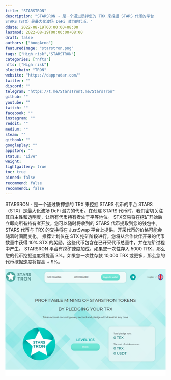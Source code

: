 ```yaml
---
title: "STARSTRON"
description: "STARSRON - 是一个通过质押您的 TRX 来挖掘 STARS 代币的平台
STARS（STX）是最大化波场 DeFi 潜力的代币。"
ddate: 2022-08-19T00:00:00+08:00
lastmod: 2022-08-19T00:00:00+08:00
draft: false
authors: ["boogArno"]
featuredImage: "starstron.png"
tags: ["High risk","STARSTRON"]
categories: ["nfts"]
nfts: ["High risk"]
blockchain: "TRON"
website: "https://dappradar.com/"
twitter: ""
discord: ""
telegram: "https://t.me/StarsTront.me/StarsTron"
github: ""
youtube: ""
twitch: ""
facebook: ""
instagram: ""
reddit: ""
medium: ""
steam: ""
gitbook: ""
googleplay: ""
appstore: ""
status: "Live"
weight: 
lightgallery: true
toc: true
pinned: false
recommend: false
recommend1: false
---
```

STARSRON - 是一个通过质押您的 TRX 来挖掘 STARS 代币的平台
STARS（STX）是最大化波场 DeFi 潜力的代币。在创建 STARS 代币时，我们密切关注其自主性和透明度，让所有代币持有者处于平等地位。
STX交易将在挖矿开始后立即向所有持有者开放。您可以随时将收到的 STARS 代币提取到您的钱包中。 STARS 代币与 TRX 的交换将在 JustSwap 平台上提供。开采代币的价格可能会随着时间而变化。
推荐计划仅在 STX 挖矿阶段进行。您将从合作伙伴开采的代币数量中获得 10% STX 的奖励。这些代币包含在已开采代币总量中，并在挖矿过程中产生。
STARSRON 平台有挖矿速度加成。如果您一次性存入 5000 TRX，那么您的代币挖掘速度将提高 3%。如果您一次性存款 10,000 TRX 或更多，那么您的代币挖掘速度将提高 + 9%。

![starstron-dapp-defi-tron-image1_e69d14e10eaf8835d946bcaab5651592](starstron-dapp-defi-tron-image1_e69d14e10eaf8835d946bcaab5651592.png)